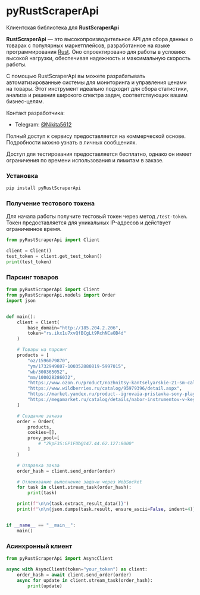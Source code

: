 # pyRustScraperApi

Клиентская библиотека для **RustScraperApi**

**RustScraperApi** — это высокопроизводительное API для сбора данных о товарах с популярных маркетплейсов, разработанное на языке программирования [Rust](https://ru.wikipedia.org/wiki/Rust_(%D1%8F%D0%B7%D1%8B%D0%BA_%D0%BF%D1%80%D0%BE%D0%B3%D1%80%D0%B0%D0%BC%D0%BC%D0%B8%D1%80%D0%BE%D0%B2%D0%B0%D0%BD%D0%B8%D1%8F)). Оно спроектировано для работы в условиях высокой нагрузки, обеспечивая надежность и максимальную скорость работы.

С помощью RustScraperApi вы можете разрабатывать автоматизированные системы для мониторинга и управления ценами на товары. Этот инструмент идеально подходит для сбора статистики, анализа и решения широкого спектра задач, соответствующих вашим бизнес-целям.

Контакт разработчика:

- Telegram: [@Nikita5612](https://t.me/Nikita5612)

Полный доступ к сервису предоставляется на коммерческой основе. Подробности можно узнать в личных сообщениях.

Доступ для тестирования предоставляется бесплатно, однако он имеет ограничения по времени использования и лимитам в заказе.

### Установка

```bash
pip install pyRustScraperApi
```

### Получение тестового токена

Для начала работы получите тестовый токен через метод `/test-token`. Токен предоставляется для уникальных IP-адресов и действует ограниченное время.

```python
from pyRustScraperApi import Client

client = Client()
test_token = client.get_test_token()
print(test_token)
```

### Парсинг товаров

```python
from pyRustScraperApi import Client
from pyRustScraperApi.models import Order
import json


def main():
    client = Client(
        base_domain="http://185.204.2.206",
        token="rs.ikx1u7xvQfBCgLt9RchNCaOB4d"
    )

    # Товары на парсинг
    products = [
        "oz/1596079870",
        "ym/1732949807-100352880819-5997015",
        "wb/300365052",
        "mm/100028286032",
        "https://www.ozon.ru/product/nozhnitsy-kantselyarskie-21-sm-calligrata-nerzhaveyushchaya-stal-plastik-173091046/",
        "https://www.wildberries.ru/catalog/95979396/detail.aspx",
        "https://market.yandex.ru/product--igrovaia-pristavka-sony-playstation-5-slim-digital-edition-bez-diskovoda-1000-gb-ssd-2-geimpada-bez-igr-belyi/925519649?sku=103706885579&uniqueId=162025048",
        "https://megamarket.ru/catalog/details/nabor-instrumentov-v-keyse-108-predmetov-100065768905/"
	]

    # Создание заказа
    order = Order(
		products,
		cookies=[],
  		proxy_pool=[
			# "2kpF3S:GP1FUb@147.44.62.127:8000"
		]
	)

    # Отправка закза
    order_hash = client.send_order(order)

    # Отлеживание выполнение задачи через WebSocket
    for task in client.stream_task(order_hash):
        print(task)

    print(f"\n\n{task.extract_result_data()}")
    print(f"\n\n{json.dumps(task.result, ensure_ascii=False, indent=4)}")


if __name__ == "__main__":
    main()
```

### Асинхронный клиент

```python
from pyRustScraperApi import AsyncClient

async with AsyncClient(token="your_token") as client:
    order_hash = await client.send_order(order)
    async for update in client.stream_task(order_hash):
        print(update)
```
